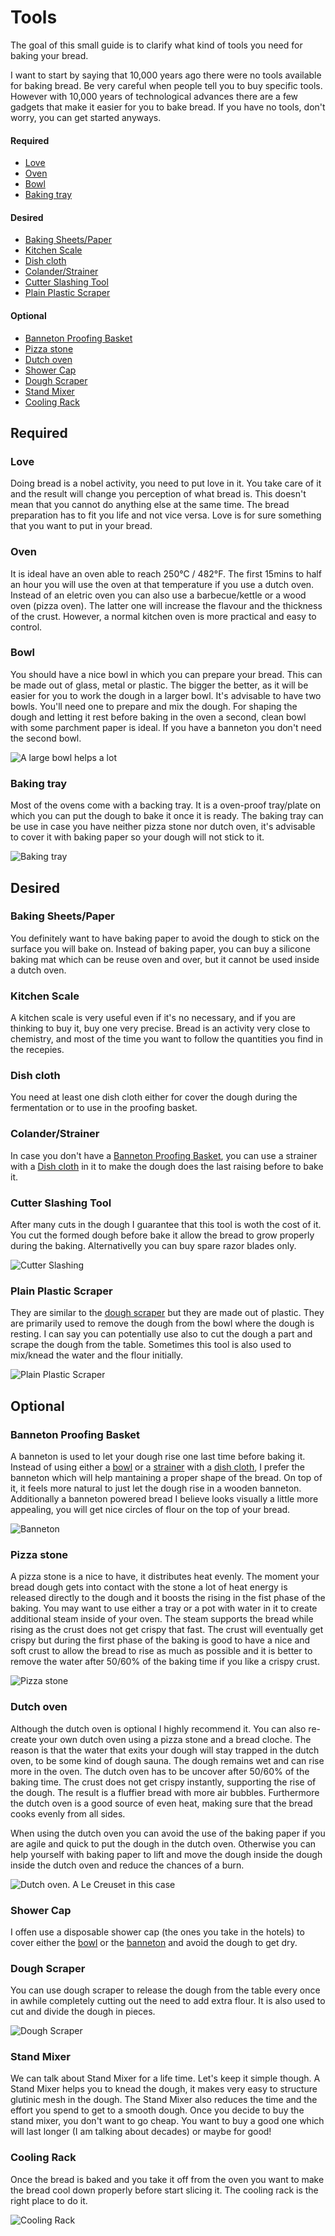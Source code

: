 # Tools

The goal of this small guide is to clarify what kind of tools you need for baking your bread.

I want to start by saying that 10,000 years ago there were no tools available for baking bread.
Be very careful when people tell you to buy specific tools.
However with 10,000 years of technological advances there are a few gadgets that make it easier for you to bake bread.
If you have no tools, don't worry, you can get started anyways.

#### Required
* [Love](#love)
* [Oven](#oven)
* [Bowl](#bowl)
* [Baking tray](#baking-tray)

#### Desired
* [Baking Sheets/Paper](#baking-sheetspaper)
* [Kitchen Scale](#kitchen-scale)
* [Dish cloth](#dish-cloth)
* [Colander/Strainer](#colanderstrainer)
* [Cutter Slashing Tool](#cutter-slashing-tool)
* [Plain Plastic Scraper](#plain-plastic-scraper)

#### Optional
* [Banneton Proofing Basket](#banneton-proofing-basket)
* [Pizza stone](#pizza-stone)
* [Dutch oven](#dutch-oven)
* [Shower Cap](#shower-cap)
* [Dough Scraper](#dough-scraper)
* [Stand Mixer](#stand-mixer)
* [Cooling Rack](#cooling-rack)

## Required

### Love
Doing bread is a nobel activity, you need to put love in it. You take care of it and the result will change you perception of what bread is. This doesn't mean that you cannot do anything else at the same time. The bread preparation has to fit you life and not vice versa. Love is for sure something that you want to put in your bread.

### Oven
It is ideal have an oven able to reach 250°C / 482°F. The first 15mins to half an hour you will use the oven at that temperature if you use a dutch oven.
Instead of an eletric oven you can also use a barbecue/kettle or a wood oven (pizza oven). The latter one will increase the flavour and the thickness of the crust. However, a normal kitchen oven is more practical and easy to control.

### Bowl
You should have a nice bowl in which you can prepare your bread. This can be made out of glass, metal or plastic.
The bigger the better, as it will be easier for you to work the dough in a larger bowl.
It's advisable to have two bowls. You'll need one to prepare and mix the dough.
For shaping the dough and letting it rest before baking in the oven a second, clean bowl with some parchment paper is ideal.
If you have a banneton you don't need the second bowl.

![A large bowl helps a lot](../images/tools-bowl.jpg)

### Baking tray
Most of the ovens come with a backing tray. It is a oven-proof tray/plate on which you can put the dough to bake it once it is ready.
The baking tray can be use in case you have neither pizza stone nor dutch oven, it's advisable to cover it with baking paper so your dough will not stick to it.

![Baking tray](../images/tools-baking-tray.jpg)

## Desired

### Baking Sheets/Paper
You definitely want to have baking paper to avoid the dough to stick on the surface you will bake on. Instead of baking paper, you can buy a silicone baking mat which can be reuse oven and over, but it cannot be used inside a dutch oven.

### Kitchen Scale
A kitchen scale is very useful even if it's no necessary, and if you are thinking to buy it, buy one very precise. Bread is an activity very close to chemistry, and most of the time you want to follow the quantities you find in the recepies.

### Dish cloth
You need at least one dish cloth either for cover the dough during the fermentation or to use in the proofing basket.

### Colander/Strainer
In case you don't have a [Banneton Proofing Basket](#banneton-proofing-basket), you can use a strainer with a [Dish cloth](#dish-cloth) in it to make the dough does the last raising before to bake it.

### Cutter Slashing Tool
After many cuts in the dough I guarantee that this tool is woth the cost of it. You cut the formed dough before bake it allow the bread to grow properly during the baking. Alternativelly you can buy spare razor blades only.

![Cutter Slashing](../images/tools-cutter-slashing.jpg)

### Plain Plastic Scraper
They are similar to the [dough scraper](#dough-scraper) but they are made out of plastic. They are primarily used to remove the dough from the bowl where the dough is resting. I can say you can potentially use also to cut the dough a part and scrape the dough from the table.
Sometimes this tool is also used to mix/knead the water and the flour initially.

![Plain Plastic Scraper](../images/tools-plain-plastic-scraper.jpg)

## Optional

### Banneton Proofing Basket
A banneton is used to let your dough rise one last time before baking it.
Instead of using either a [bowl](#bowl) or a [strainer](#colanderstrainer) with a [dish cloth](#dish-cloth), I prefer the banneton which will help mantaining a proper shape of the bread.
On top of it, it feels more natural to just let the dough rise in a wooden banneton.
Additionally a banneton powered bread I believe looks visually a little more appealing, you will get nice circles of flour on the top of your bread.

![Banneton](../images/tools-banneton-proofing-basket.jpg)

### Pizza stone
A pizza stone is a nice to have, it distributes heat evenly. The moment your bread dough gets into contact with the stone a lot of heat energy is released directly to the dough and it boosts the rising in the fist phase of the baking.
You may want to use either a tray or a pot with water in it to create additional steam inside of your oven. The steam supports the bread while rising as the crust does not get crispy that fast.
The crust will eventually get crispy but during the first phase of the baking is good to have a nice and soft crust to allow the bread to rise as much as possible and it is better to remove the water after 50/60% of the baking time if you like a crispy crust.

![Pizza stone](../images/pizza-stone.jpg)

### Dutch oven
Although the dutch oven is optional I highly recommend it.
You can also re-create your own dutch oven using a pizza stone and a bread cloche.
The reason is that the water that exits your dough will stay trapped in the dutch oven, to be some kind of dough sauna. The dough remains wet and can rise more in the oven. The dutch oven has to be uncover after 50/60% of the baking time.
The crust does not get crispy instantly, supporting the rise of the dough. The result is a fluffier bread with more air bubbles.
Furthermore the dutch oven is a good source of even heat, making sure that the bread cooks evenly from all sides.

When using the dutch oven you can avoid the use of the baking paper if you are agile and quick to put the dough in the dutch oven. Otherwise you can help yourself with baking paper to lift and move the dough inside the dough inside the dutch oven and reduce the chances of a burn.

![Dutch oven. A Le Creuset in this case](../images/dutch-oven.jpg)

### Shower Cap
I offen use a disposable shower cap (the ones you take in the hotels) to cover either the [bowl](#bowl) or the [banneton](#banneton-proofing-basket) and avoid the dough to get dry.

### Dough Scraper
You can use dough scraper to release the dough from the table every once in awhile completely cutting out the need to add extra flour. It is also used to cut and divide the dough in pieces.

![Dough Scraper](../images/tools-dough-scraper.jpg)

### Stand Mixer
We can talk about Stand Mixer for a life time. Let's keep it simple though. A Stand Mixer helps you to knead the dough, it makes very easy to structure glutinic mesh in the dough. The Stand Mixer also reduces the time and the effort you spend to get to a smooth dough.
Once you decide to buy the stand mixer, you don't want to go cheap. You want to buy a good one which will last longer (I am talking about decades) or maybe for good!

### Cooling Rack
Once the bread is baked and you take it off from the oven you want to make the bread cool down properly before start slicing it. The cooling rack is the right place to do it.

![Cooling Rack](../images/tools-cooling-rack.png)
